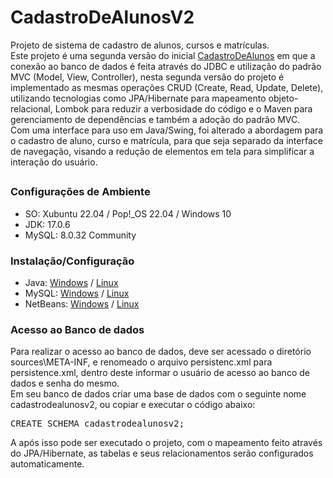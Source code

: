 # CadastroDeAlunosV2

Projeto de sistema de cadastro de alunos, cursos e matrículas.  
Este projeto é uma segunda versão do inicial [CadastroDeAlunos](https://github.com/sbarbosadiego/CadastroDeAlunos) em que a conexão ao banco de dados é feita através do JDBC e utilização do padrão MVC (Model, View, Controller), nesta segunda versão do projeto é implementado as mesmas operações CRUD (Create, Read, Update, Delete), utilizando tecnologias como JPA/Hibernate para mapeamento objeto-relacional, Lombok para reduzir a verbosidade do código e o Maven para gerenciamento de dependências e também a adoção do padrão MVC.  
Com uma interface para uso em Java/Swing, foi alterado a abordagem para o cadastro de aluno, curso e matrícula, para que seja separado da interface de navegação, visando a redução de elementos em tela para simplificar a interação do usuário.

##
### Configurações de Ambiente
- SO: Xubuntu 22.04 / Pop!_OS 22.04 / Windows 10
- JDK: 17.0.6
- MySQL: 8.0.32 Community

### Instalação/Configuração
- Java: [Windows](https://www.youtube.com/watch?v=QekeJBShCy4) / [Linux](https://www.youtube.com/watch?v=Kn87QF1mEcY")
- MySQL: [Windows](https://www.youtube.com/watch?v=DKMrVxtJyUk) / [Linux](https://youtu.be/CBK7c1xp-zI")
- NetBeans: [Windows](https://www.youtube.com/watch?v=dmnerOpFj1E) / [Linux](https://www.youtube.com/watch?v=SiPJcbrW9K8")

### Acesso ao Banco de dados
Para realizar o acesso ao banco de dados, deve ser acessado o diretório sources\META-INF, e renomeado o arquivo persistenc.xml para persistence.xml, dentro deste informar o usuário de acesso ao banco de dados e senha do mesmo.  
Em seu banco de dados criar uma base de dados com o seguinte nome cadastrodealunosv2, ou copiar e executar o código abaixo:
<pre>
CREATE SCHEMA cadastrodealunosv2;
</pre>
A após isso pode ser executado o projeto, com o mapeamento feito através do JPA/Hibernate, as tabelas e seus relacionamentos serão configurados automaticamente.
